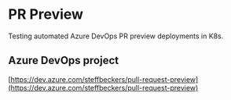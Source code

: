# PR Preview

Testing automated Azure DevOps PR preview deployments in K8s.

## Azure DevOps project

[https://dev.azure.com/steffbeckers/pull-request-preview](https://dev.azure.com/steffbeckers/pull-request-preview)
